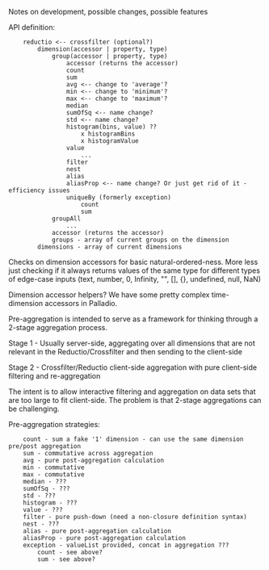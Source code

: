 Notes on development, possible changes, possible features

API definition:
```
	reductio <-- crossfilter (optional?)
		dimension(accessor | property, type)
			group(accessor | property, type)
				accessor (returns the accessor)
				count
				sum
				avg <-- change to 'average'?
				min <-- change to 'minimum'?
				max <-- change to 'maximum'?
				median
				sumOfSq <-- name change?
				std <-- name change?
				histogram(bins, value) ??
					x histogramBins
					x histogramValue
				value
					...
				filter
				nest
				alias
				aliasProp <-- name change? Or just get rid of it - efficiency issues
				uniqueBy (formerly exception)
					count
					sum
			groupAll
				...
			accessor (returns the accessor)
			groups - array of current groups on the dimension
		dimensions - array of current dimensions
```

Checks on dimension accessors for basic natural-ordered-ness. More less just checking if it always returns values of the same type for different types of edge-case inputs (text, number, 0, Infinity, "", [], {}, undefined, null, NaN)

Dimension accessor helpers? We have some pretty complex time-dimension accessors in Palladio.



Pre-aggregation is intended to serve as a framework for thinking through a 2-stage aggregation process.

Stage 1 - Usually server-side, aggregating over all dimensions that are not relevant in the Reductio/Crossfilter and then sending to the client-side

Stage 2 - Crossfilter/Reductio client-side aggregation with pure client-side filtering and re-aggregation

The intent is to allow interactive filtering and aggregation on data sets that are too large to fit client-side. The problem is that 2-stage aggregations can be challenging.

Pre-aggregation strategies:
```
	count - sum a fake '1' dimension - can use the same dimension pre/post aggregation
	sum - commutative across aggregation
	avg - pure post-aggregation calculation
	min - commutative
	max - commutative
	median - ???
	sumOfSq - ???
	std - ???
	histogram - ???
	value - ???
	filter - pure push-down (need a non-closure definition syntax)
	nest - ???
	alias - pure post-aggregation calculation
	aliasProp - pure post-aggregation calculation
	exception - valueList provided, concat in aggregation ???
		count - see above?
		sum - see above?
```
